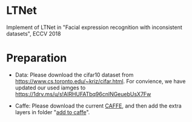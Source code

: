# LTNet
Implement of LTNet in "Facial expression recognition with inconsistent datasets", ECCV 2018 

# Preparation
- Data: 
  Please download the cifar10 dataset from https://www.cs.toronto.edu/~kriz/cifar.html.
For convience, we have updated our used iamges to https://1drv.ms/u/s!AlRHUFATbq96cnlNGeuebUsX7Fw

- Caffe: Please download the current [CAFFE](http://caffe.berkeleyvision.org/), and then add the extra layers in folder "[add to caffe](https://github.com/dualplus/LTNet/tree/master/add_to_caffe)".

